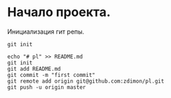 # Начало проекта.

Инициализация гит репы.

    git init

    echo "# pl" >> README.md
    git init
    git add README.md
    git commit -m "first commit"
    git remote add origin git@github.com:zdimon/pl.git
    git push -u origin master
